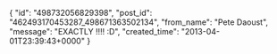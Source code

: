  {
   "id": "498732056829398",
   "post_id": "462493170453287_498671363502134",
   "from_name": "Pete Daoust",
   "message": "EXACTLY !!!! :D",
   "created_time": "2013-04-01T23:39:43+0000"
 }
